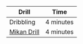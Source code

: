 | Drill | Time |
| ------- | -------- |
| Dribbling | 4 minutes |
| [Mikan Drill](./mikan.md) | 4 minutes | 





